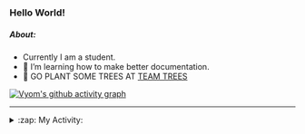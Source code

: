 ### Hello World!

##### About:
- Currently I am a student.
- 🌱 I’m learning how to make better documentation.
- 🌱 GO PLANT SOME TREES AT [TEAM TREES](https://teamtrees.org/)

[![Vyom's github activity graph](https://activity-graph.herokuapp.com/graph?username=Vyvy-vi)](https://github.com/ashutosh00710/github-readme-activity-graph)

---
<details>
  <summary>:zap: My Activity:</summary>
  
<!--START_SECTION:waka-->
![Code Time](http://img.shields.io/badge/Code%20Time-836%20hrs%207%20mins-blue)

**I'm a Night 🦉** 

```text
🌞 Morning    96 commits     ██░░░░░░░░░░░░░░░░░░░░░░░   9.73% 
🌆 Daytime    276 commits    ███████░░░░░░░░░░░░░░░░░░   27.96% 
🌃 Evening    316 commits    ████████░░░░░░░░░░░░░░░░░   32.02% 
🌙 Night      299 commits    ███████░░░░░░░░░░░░░░░░░░   30.29%

```
📅 **I'm Most Productive on Sunday** 

```text
Monday       128 commits    ███░░░░░░░░░░░░░░░░░░░░░░   12.97% 
Tuesday      137 commits    ███░░░░░░░░░░░░░░░░░░░░░░   13.88% 
Wednesday    155 commits    ████░░░░░░░░░░░░░░░░░░░░░   15.7% 
Thursday     140 commits    ███░░░░░░░░░░░░░░░░░░░░░░   14.18% 
Friday       123 commits    ███░░░░░░░░░░░░░░░░░░░░░░   12.46% 
Saturday     94 commits     ██░░░░░░░░░░░░░░░░░░░░░░░   9.52% 
Sunday       210 commits    █████░░░░░░░░░░░░░░░░░░░░   21.28%

```


📊 **This Week I Spent My Time On** 

```text
🔥 Editors: 
VS Code                  1 hr 39 mins        █████████████████████████   100.0%

🐱‍💻 Projects: 
praise                   52 mins             █████████████░░░░░░░░░░░░   52.83% 
palantir                 46 mins             ███████████░░░░░░░░░░░░░░   47.17%

```


 Last Updated on 28/07/2022 17:10:55 UTC
<!--END_SECTION:waka-->
</details>
